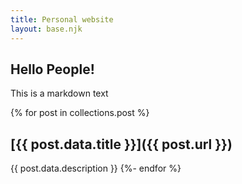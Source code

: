 ```yaml
---
title: Personal website
layout: base.njk
---
```


## Hello People!

This is a markdown text



{% for post in collections.post %}
  ## [{{ post.data.title }}]({{ post.url }})
 {{ post.data.description }}
{%- endfor %}